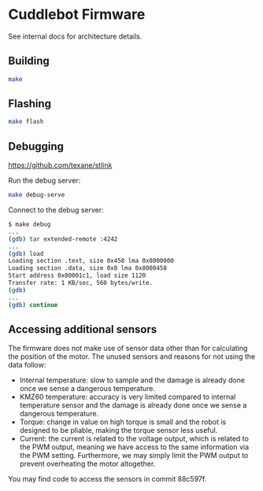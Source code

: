 # Cuddlebot Firmware

See internal docs for architecture details.


## Building

```bash
make
```

## Flashing

```bash
make flash
```


## Debugging

https://github.com/texane/stlink

Run the debug server:

```bash
make debug-serve
```

Connect to the debug server:

```bash
$ make debug
...
(gdb) tar extended-remote :4242
...
(gdb) load
Loading section .text, size 0x458 lma 0x8000000
Loading section .data, size 0x8 lma 0x8000458
Start address 0x80001c1, load size 1120
Transfer rate: 1 KB/sec, 560 bytes/write.
(gdb)
...
(gdb) continue
```

## Accessing additional sensors

The firmware does not make use of sensor data other than for
calculating the position of the motor. The unused sensors and reasons
for not using the data follow:

- Internal temperature: slow to sample and the damage is already done
  once we sense a dangerous temperature.
- KMZ60 temperature: accuracy is very limited compared to internal 
  temperature sensor and the damage is already done once we sense a
  dangerous temperature.
- Torque: change in value on high torque is small and the robot is 
  designed to be pliable, making the torque sensor less useful.
- Current: the current is related to the voltage output, which is
  related to the PWM output, meaning we have access to the same 
  information via the PWM setting. Furthermore, we may simply limit
  the PWM output to prevent overheating the motor altogether.

You may find code to access the sensors in commit 88c597f.
